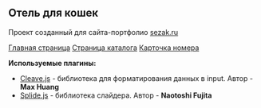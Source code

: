 ## Отель для кошек

Проект созданный для сайта-портфолио [sezak.ru](https://sezak.ru/)

[Главная страница](https://lorsalio7.github.io/CatsHotel/dist/)
[Страница каталога](https://lorsalio7.github.io/CatsHotel/dist/catalog.html)
[Карточка номера](https://lorsalio7.github.io/CatsHotel/dist/card.html)

**Используемые плагины:**

- [Cleave.js](https://nosir.github.io/cleave.js/) - библиотека для форматирования данных в input. Автор - **Max Huang**
- [Splide.js](https://splidejs.com/) - библиотека слайдера. Автор - **Naotoshi Fujita**
